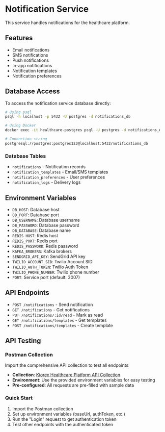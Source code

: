# Notification Service

This service handles notifications for the healthcare platform.

## Features

- Email notifications
- SMS notifications
- Push notifications
- In-app notifications
- Notification templates
- Notification preferences

## Database Access

To access the notification service database directly:

```bash
# Using psql
psql -h localhost -p 5432 -U postgres -d notifications_db

# Using Docker
docker exec -it healthcare-postgres psql -U postgres -d notifications_db

# Connection string
postgresql://postgres:postgres123@localhost:5432/notifications_db
```

### Database Tables
- `notifications` - Notification records
- `notification_templates` - Email/SMS templates
- `notification_preferences` - User preferences
- `notification_logs` - Delivery logs

## Environment Variables

- `DB_HOST`: Database host
- `DB_PORT`: Database port
- `DB_USERNAME`: Database username
- `DB_PASSWORD`: Database password
- `DB_DATABASE`: Database name
- `REDIS_HOST`: Redis host
- `REDIS_PORT`: Redis port
- `REDIS_PASSWORD`: Redis password
- `KAFKA_BROKERS`: Kafka brokers
- `SENDGRID_API_KEY`: SendGrid API key
- `TWILIO_ACCOUNT_SID`: Twilio Account SID
- `TWILIO_AUTH_TOKEN`: Twilio Auth Token
- `TWILIO_PHONE_NUMBER`: Twilio phone number
- `PORT`: Service port (default: 3007)

## API Endpoints

- `POST /notifications` - Send notification
- `GET /notifications` - Get notifications
- `PUT /notifications/:id/read` - Mark as read
- `GET /notifications/templates` - Get templates
- `POST /notifications/templates` - Create template

## API Testing

### Postman Collection
Import the comprehensive API collection to test all endpoints:
- **Collection**: [Kiorex Healthcare Platform API Collection](https://www.postman.com/kiorex-healthcare/workspace/kiorex-healthcare-platform/collection/kiorex-healthcare-api-collection)
- **Environment**: Use the provided environment variables for easy testing
- **Pre-configured**: All requests are pre-filled with sample data

### Quick Start
1. Import the Postman collection
2. Set up environment variables (baseUrl, authToken, etc.)
3. Run the "Login" request to get authentication token
4. Test other endpoints with the authenticated token
